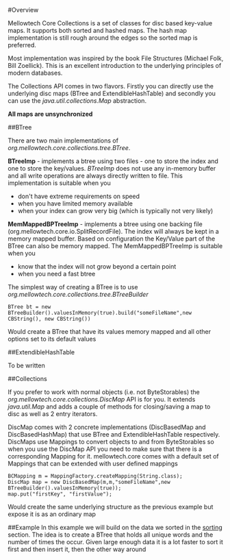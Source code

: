 #Overview

Mellowtech Core Collections is a set of classes for disc based key-value maps. It supports both sorted and hashed maps.
The hash map implementation is still rough around the edges so the sorted map is preferred.

Most implementation was inspired by the book File Structures (Michael Folk, Bill Zoellick). This is an excellent
introduction to the underlying principles of modern databases. 

The Collections API comes in two flavors. Firstly you can directly use the underlying disc maps (BTree and ExtendibleHashTable)
and secondly you can use the *java.util.collections.Map* abstraction.

**All maps are unsynchronized**


##BTree

There are two main implementations of *org.mellowtech.core.collections.tree.BTree*.

**BTreeImp** - implements a btree using two files - one to store the index and one to store the key/values. *BTreeImp* does not use any in-memory buffer and all write
operations are always directly written to file. This implementation is suitable when you
* don't have extreme requirements on speed
* when you have limited memory available
* when your index can grow very big (which is typically not very likely)

**MemMappedBPTreeImp** - implements a btree using one backing file (org.mellowtech.core.io.SplitRecordFile). The index will
always be kept in a memory mapped buffer. Based on configuration the Key/Value part of the BTree can also be memory mapped.
The MemMappedBPTreeImp is suitable when you
* know that the index will not grow beyond a certain point
* when you need a fast btree

The simplest way of creating a BTree is to use *org.mellowtech.core.collections.tree.BTreeBuilder*
```
BTree bt = new BTreeBuilder().valuesInMemory(true).build("someFileName",new CBString(), new CBString())
```
Would create a BTree that have its values memory mapped and all other options set to its default values

##ExtendibleHashTable

To be written

##Collections

If you prefer to work with normal objects (i.e. not ByteStorables) the *org.mellowtech.core.collections.DiscMap* API is for you.
It extends *java.util.Map* and adds a couple of methods for closing/saving a map to disc as well as 2 entry iterators.

DiscMap comes with 2 concrete implementations (DiscBasedMap and DiscBasedHashMap) that use BTree and ExtendibleHashTable
respectively. DiscMaps use Mappings to convert objects to and from ByteStorables so when you use the DiscMap API you need to
make sure that there is a corresponding Mapping for it. mellowtech.core comes with a default set of Mappings that can be
extended with user defined mappings

```
BCMapping m = MappingFactory.createMapping(String.class);
DiscMap map = new DiscBasedMap(m,m,"someFileName",new BTreeBuilder().valuesInMemory(true));
map.put("firstKey", "firstValue");
```
Would create the same underlying structure as the previous example but expose it is as an ordinary map

##Example
In this example we will build on the data we sorted in the [sorting](sorting.html) section. The idea is to create a
BTree that holds all unique words and the number of times the occur. Given large enough data it is a lot faster to
sort it first and then insert it, then the other way around


